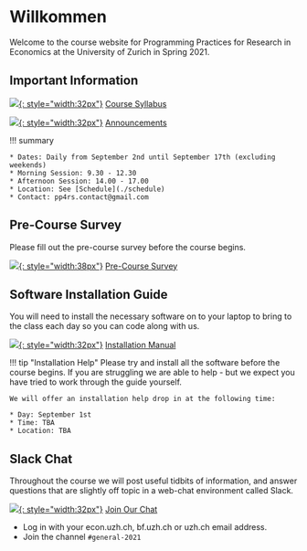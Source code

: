 # Willkommen

Welcome to the course website for Programming Practices for Research in Economics at the University of Zurich in Spring 2021.

## Important Information

[![](https://image.flaticon.com/icons/png/512/35/35653.png){: style="width:32px"}](assets/pp4rs-syllabus.pdf) [Course Syllabus](assets/pp4rs-syllabus.pdf)

[![](https://www.pinclipart.com/picdir/big/416-4168549_svg-icon-free-download-transparent-background-transparent-announcement.png){: style="width:32px"}](./announcements) [Announcements](./announcements)


!!! summary

    * Dates: Daily from September 2nd until September 17th (excluding weekends)
    * Morning Session: 9.30 - 12.30
    * Afternoon Session: 14.00 - 17.00
    * Location: See [Schedule](./schedule)
    * Contact: pp4rs.contact@gmail.com


## Pre-Course Survey
<!-- We will post a short survey that we expect participants to complete closer to the course start date. -->

Please fill out the pre-course survey before the course begins.

[![](https://img.icons8.com/cotton/64/000000/survey.png){: style="width:38px"}](https://forms.gle/zGkRg7ABpqD2mbEs9) [Pre-Course Survey](https://forms.gle/zGkRg7ABpqD2mbEs9)

## Software Installation Guide

You will need to install the necessary software on to your laptop to bring to the class each day so you can code along with us.

[![](https://cdn1.iconfinder.com/data/icons/business-administration-21/32/business-28-512.png){: style="width:32px"}](https://pp4rs.github.io/installation-guide/) [Installation Manual](https://pp4rs.github.io/installation-guide/)

!!! tip "Installation Help"
    Please try and install all the software before the course begins.
    If you are struggling we are able to help - but we expect you have tried to work through the guide yourself.

    We will offer an installation help drop in at the following time:

    * Day: September 1st
    * Time: TBA
    * Location: TBA

## Slack Chat

Throughout the course we will post useful tidbits of information, and answer questions that are slightly off topic in a web-chat environment called Slack.

<!-- Instructions on how to join our Slack chat will be distributed closer to the course start date. -->

[![](https://maxcdn.icons8.com/Share/icon/Logos//slack1600.png){: style="width:32px"}](https://pp4rs.slack.com/) [Join Our Chat](https://pp4rs.slack.com/)

* Log in with your econ.uzh.ch, bf.uzh.ch or uzh.ch email address.
* Join the channel `#general-2021`
